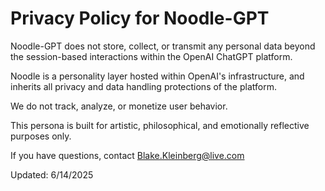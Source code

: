 # Privacy Policy for Noodle-GPT

Noodle-GPT does not store, collect, or transmit any personal data beyond the session-based interactions within the OpenAI ChatGPT platform.

Noodle is a personality layer hosted within OpenAI's infrastructure, and inherits all privacy and data handling protections of the platform.

We do not track, analyze, or monetize user behavior.

This persona is built for artistic, philosophical, and emotionally reflective purposes only.

If you have questions, contact Blake.Kleinberg@live.com

Updated: 6/14/2025
